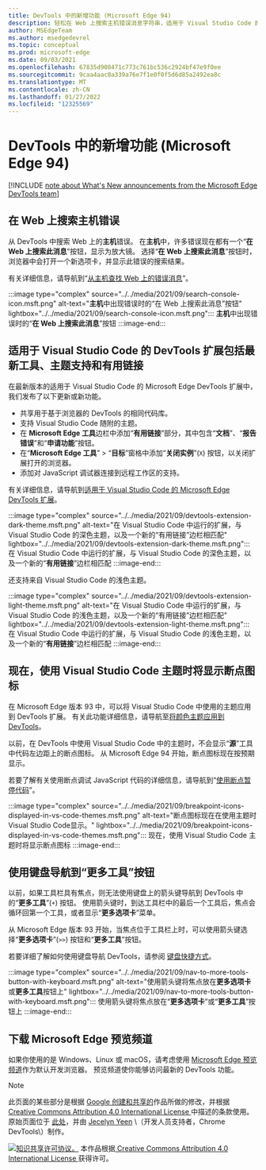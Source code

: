```yaml
---
title: DevTools 中的新增功能 (Microsoft Edge 94)
description: 轻松在 Web 上搜索主机错误消息字符串，适用于 Visual Studio Code 的 DevTools 扩展现在拥有最新工具和主题支持，现在使用 Visual Studio Code 主题时会显示断点图标，并且可以使用键盘导航到“更多工具”按钮。
author: MSEdgeTeam
ms.author: msedgedevrel
ms.topic: conceptual
ms.prod: microsoft-edge
ms.date: 09/03/2021
ms.openlocfilehash: 67835d908471c773c761bc536c2924bf47e9f0ee
ms.sourcegitcommit: 9caa4aac0a339a76e7f1e0f0f5d6d85a2492ea8c
ms.translationtype: MT
ms.contentlocale: zh-CN
ms.lasthandoff: 01/27/2022
ms.locfileid: "12325569"
---
```

# <a name="whats-new-in-devtools-microsoft-edge-94"></a>DevTools 中的新增功能 (Microsoft Edge 94)

[!INCLUDE [note about What's New announcements from the Microsoft Edge DevTools team](../../includes/edge-whats-new-note.md)]


<!-- ====================================================================== -->
## <a name="search-for-console-errors-on-the-web"></a>在 Web 上搜索主机错误

<!-- Title: Quickly debug console errors with our new integrated search feature -->
<!-- Subtitle: Now you can quickly search for console errors directly from the Console. -->

从 DevTools 中搜索 Web 上的**主机**错误。  在**主机**中，许多错误现在都有一个“**在 Web 上搜索此消息**”按钮，显示为放大镜。  选择“**在 Web 上搜索此消息**”按钮时，浏览器中会打开一个新选项卡，并显示此错误的搜索结果。

有关详细信息，请导航到“[从主机查找 Web 上的错误消息](../../../console/index.md#look-up-error-messages-on-the-web-from-the-console)”。

:::image type="complex" source="../../media/2021/09/search-console-icon.msft.png" alt-text="**主机**中出现错误时的“在 Web 上搜索此消息”按钮" lightbox="../../media/2021/09/search-console-icon.msft.png":::
   **主机**中出现错误时的“**在 Web 上搜索此消息**”按钮
:::image-end:::


<!-- ====================================================================== -->
## <a name="devtools-extension-for-visual-studio-code-includes-the-latest-tools-theme-support-and-helpful-links"></a>适用于 Visual Studio Code 的 DevTools 扩展包括最新工具、主题支持和有用链接

<!-- Title: Microsoft Edge DevTools for Visual Studio Code now supports themes and uses the most recent codebase -->
<!-- Subtitle: The Microsoft Edge DevTools extension for Visual Studio Code now uses the same version of the Developer Tools as your Microsoft Edge browser. We also added ways to learn more and for you to tell us what we could do better from within Visual Studio Code. -->

在最新版本的适用于 Visual Studio Code 的 Microsoft Edge DevTools 扩展中，我们发布了以下更新或新功能。
*  共享用于基于浏览器的 DevTools 的相同代码库。
*  支持 Visual Studio Code 随附的主题。
*  在 **Microsoft Edge 工具**边栏中添加“**有用链接**”部分，其中包含“**文档**”、“**报告错误**”和“**申请功能**”按钮。
*  在“**Microsoft Edge 工具**” > “**目标**”窗格中添加“**关闭实例**”(`X`) 按钮，以关闭扩展打开的浏览器。
*  添加对 JavaScript 调试器连接到远程工作区的支持。

有关详细信息，请导航到[适用于 Visual Studio Code 的 Microsoft Edge DevTools 扩展](../../../../visual-studio-code/microsoft-edge-devtools-extension.md)。

:::image type="complex" source="../../media/2021/09/devtools-extension-dark-theme.msft.png" alt-text="在 Visual Studio Code 中运行的扩展，与 Visual Studio Code 的深色主题，以及一个新的“有用链接”边栏相匹配" lightbox="../../media/2021/09/devtools-extension-dark-theme.msft.png":::
   在 Visual Studio Code 中运行的扩展，与 Visual Studio Code 的深色主题，以及一个新的“**有用链接**”边栏相匹配
:::image-end:::

还支持来自 Visual Studio Code 的浅色主题。

:::image type="complex" source="../../media/2021/09/devtools-extension-light-theme.msft.png" alt-text="在 Visual Studio Code 中运行的扩展，与 Visual Studio Code 的浅色主题，以及一个新的“有用链接”边栏相匹配" lightbox="../../media/2021/09/devtools-extension-light-theme.msft.png":::
   在 Visual Studio Code 中运行的扩展，与 Visual Studio Code 的浅色主题，以及一个新的“**有用链接**”边栏相匹配
:::image-end:::


<!-- ====================================================================== -->
## <a name="breakpoint-icons-are-now-displayed-when-using-visual-studio-code-themes"></a>现在，使用 Visual Studio Code 主题时将显示断点图标

<!-- Title: Breakpoint icons are now displayed when using themes from Visual Studio Code -->
<!-- Subtitle: Setting, removing, and viewing breakpoints is now easier in Microsoft Edge. -->

在 Microsoft Edge 版本 93 中，可以将 Visual Studio Code 中使用的主题应用到 DevTools 扩展。  有关此功能详细信息，请导航至[将颜色主题应用到 DevTools](../../../customize/theme.md)。

以前，在 DevTools 中使用 Visual Studio Code 中的主题时，不会显示“**源**”工具中代码左边距上的断点图标。  从 Microsoft Edge 94 开始，断点图标现在按预期显示。

若要了解有关使用断点调试 JavaScript 代码的详细信息，请导航到“[使用断点暂停代码](../../../javascript/breakpoints.md)”。

:::image type="complex" source="../../media/2021/09/breakpoint-icons-displayed-in-vs-code-themes.msft.png" alt-text="断点图标现在在使用主题时Visual Studio Code显示。" lightbox="../../media/2021/09/breakpoint-icons-displayed-in-vs-code-themes.msft.png":::
   现在，使用 Visual Studio Code 主题时将显示断点图标
:::image-end:::


<!-- ====================================================================== -->
## <a name="navigate-to-the-more-tools-button-with-the-keyboard"></a>使用键盘导航到“更多工具”按钮

<!-- Title: Use the arrow keys to navigate to the + button to open more tools -->
<!-- Subtitle: To open more tools, we have improved keyboard accessibility using the arrow keys on the main DevTools toolbar. -->

以前，如果工具栏具有焦点，则无法使用键盘上的箭头键导航到 DevTools 中的“**更多工具**”(`+`) 按钮。  使用箭头键时，到达工具栏中的最后一个工具后，焦点会循环回第一个工具，或者显示“**更多选项卡**”菜单。

从 Microsoft Edge 版本 93 开始，当焦点位于工具栏上时，可以使用箭头键选择“**更多选项卡**”(`>>`) 按钮和“**更多工具**”按钮。

若要详细了解如何使用键盘导航 DevTools，请参阅 [键盘快捷方式](../../../shortcuts/index.md)。

:::image type="complex" source="../../media/2021/09/nav-to-more-tools-button-with-keyboard.msft.png" alt-text="使用箭头键将焦点放在**更多选项卡**或**更多工具**按钮上" lightbox="../../media/2021/09/nav-to-more-tools-button-with-keyboard.msft.png":::
   使用箭头键将焦点放在“**更多选项卡**”或“**更多工具**”按钮上
:::image-end:::


<!-- ====================================================================== -->
## <a name="download-the-microsoft-edge-preview-channels"></a>下载 Microsoft Edge 预览频道

如果你使用的是 Windows、Linux 或 macOS，请考虑使用 [ Microsoft Edge 预览频道](https://www.microsoftedgeinsider.com/download)作为默认开发浏览器。  预览频道使你能够访问最新的 DevTools 功能。


<!-- ====================================================================== -->
> [!NOTE]
> 此页面的某些部分是根据 [Google 创建和共享的](https://developers.google.com/terms/site-policies)作品所做的修改，并根据[ Creative Commons Attribution 4.0 International License ](https://creativecommons.org/licenses/by/4.0)中描述的条款使用。
> 原始页面位于 [此处](https://developer.chrome.com/blog/new-in-devtools-94)，并由 [Jecelyn Yeen](https://developers.google.com/web/resources/contributors#jecelynyeen)  \（开发人员支持者，Chrome DevTools\）制作。

[![知识共享许可协议。](https://i.creativecommons.org/l/by/4.0/88x31.png)](https://creativecommons.org/licenses/by/4.0)
本作品根据[ Creative Commons Attribution 4.0 International License ](https://creativecommons.org/licenses/by/4.0)获得许可。
